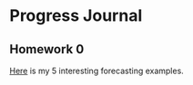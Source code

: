 
# Progress Journal

## Homework 0


[Here](https://htmlpreview.github.io/?https://github.com/BU-IE-360/spring20-miraymatur/blob/master/files/homework_0.html) is my 5 interesting forecasting examples.
